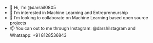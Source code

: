 - 👋 Hi, I’m @darshil0805
- 👀 I’m interested in Machine Learning and Entrepreneurship
- 💞️ I’m looking to collaborate on Machine Learning based open source projects
- 📫 You can out to me through Instagram: @darshilstagram and Whatsapp: +91 8128536843

<!---
darshil0805/darshil0805 is a ✨ special ✨ repository because its `README.md` (this file) appears on your GitHub profile.
You can click the Preview link to take a look at your changes.
--->
